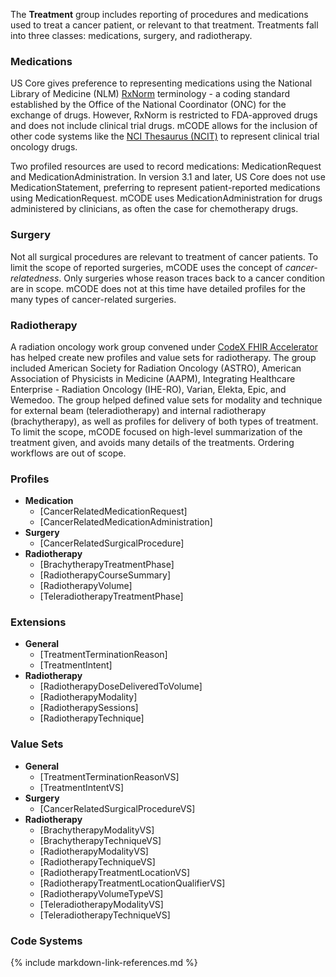 The **Treatment** group includes reporting of procedures and medications used to treat a cancer patient, or relevant to that treatment. Treatments fall into three classes: medications, surgery, and radiotherapy. 

### Medications

US Core gives preference to representing medications using the National Library of Medicine (NLM) [RxNorm](https://www.nlm.nih.gov/research/umls/rxnorm/) terminology - a coding standard established by the Office of the National Coordinator (ONC) for the exchange of drugs. However, RxNorm is restricted to FDA-approved drugs and does not include clinical trial drugs. mCODE allows for the inclusion of other code systems like the [NCI Thesaurus (NCIT)](https://ncit.nci.nih.gov/ncitbrowser/) to represent clinical trial oncology drugs.

Two profiled resources are used to record medications: MedicationRequest and MedicationAdministration. In version 3.1 and later, US Core does not use MedicationStatement, preferring to represent patient-reported medications using MedicationRequest. mCODE uses MedicationAdministration for drugs administered by clinicians, as often the case for chemotherapy drugs.

### Surgery

Not all surgical procedures are relevant to treatment of cancer patients. To limit the scope of reported surgeries, mCODE uses the concept of _cancer-relatedness_. Only surgeries whose reason traces back to a cancer condition are in scope. mCODE does not at this time have detailed profiles for the many types of cancer-related surgeries.

### Radiotherapy

A radiation oncology work group convened under [CodeX FHIR Accelerator](https://confluence.hl7.org/display/COD/CodeX+Home) has helped create new profiles and value sets for radiotherapy. The group included American Society for Radiation Oncology (ASTRO), American Association of Physicists in Medicine (AAPM), Integrating Healthcare Enterprise - Radiation Oncology (IHE-RO), Varian, Elekta, Epic, and Wemedoo. The group helped defined value sets for modality and technique for external beam (teleradiotherapy) and internal radiotherapy (brachytherapy), as well as profiles for delivery of both types of treatment. To limit the scope, mCODE focused on high-level summarization of the treatment given, and avoids many details of the treatments. Ordering workflows are out of scope.

### Profiles

* **Medication**
  * [CancerRelatedMedicationRequest]
  * [CancerRelatedMedicationAdministration]
* **Surgery**
  * [CancerRelatedSurgicalProcedure]
* **Radiotherapy**
  * [BrachytherapyTreatmentPhase]
  * [RadiotherapyCourseSummary]
  * [RadiotherapyVolume]
  * [TeleradiotherapyTreatmentPhase]

### Extensions

* **General**
  * [TreatmentTerminationReason]
  * [TreatmentIntent]
* **Radiotherapy**
  * [RadiotherapyDoseDeliveredToVolume]
  * [RadiotherapyModality]
  * [RadiotherapySessions]
  * [RadiotherapyTechnique]

### Value Sets

* **General**
  * [TreatmentTerminationReasonVS]
  * [TreatmentIntentVS]
* **Surgery**
  * [CancerRelatedSurgicalProcedureVS]
* **Radiotherapy**
  * [BrachytherapyModalityVS]
  * [BrachytherapyTechniqueVS]
  * [RadiotherapyModalityVS]
  * [RadiotherapyTechniqueVS]
  * [RadiotherapyTreatmentLocationVS]
  * [RadiotherapyTreatmentLocationQualifierVS]
  * [RadiotherapyVolumeTypeVS]
  * [TeleradiotherapyModalityVS]
  * [TeleradiotherapyTechniqueVS]

### Code Systems


{% include markdown-link-references.md %}